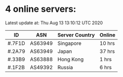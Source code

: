 # 4 online servers:

Latest update at: Thu Aug 13 13:10:12 UTC 2020

| ID | ASN | Server Country | Online |
| -- | --- | -------------- | ------ |
| #.7F1D | AS63949 | Singapore | 10 hrs |
| #.2A79 | AS63949 | Japan | 37 hrs |
| #.33B9 | AS63888 | Hong Kong | 1 hrs |
| #.1F2B | AS49392 | Russia | 6 hrs |

